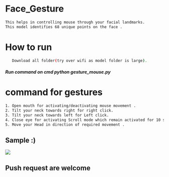 # Face_Gesture        
                     
                     
```bash              
This helps in controlling mouse through your facial landmarks.  
This model identifies 68 unique points on the face .                                                
```              
# How to run                       
```bash                                  
   Download all folder(try over wifi as model folder is large).                                                    
```          
##### Run command on cmd  python gesture_mouse.py           
   
# command for gestures                        
```bash
1. Open mouth for activating/deactivating mouse movement .      
2. Tilt your neck towards right for right click.            
3. Tilt your neck towards left for Left click. 
4. Close eye for activating Scroll mode which remain activated for 10 seconds.
5. Move your Head in direction of required movement .        
```

## Sample :)
<img src="Sample/example.gif">   
                          
## Push request are welcome     
  
     
